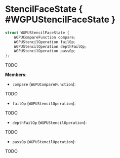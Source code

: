 

# StencilFaceState { #WGPUStencilFaceState }

```C
struct WGPUStencilFaceState {
    WGPUCompareFunction compare;
    WGPUStencilOperation failOp;
    WGPUStencilOperation depthFailOp;
    WGPUStencilOperation passOp;
};
```


TODO


**Members:**


 - `compare` (`WGPUCompareFunction`):


TODO


 - `failOp` (`WGPUStencilOperation`):


TODO


 - `depthFailOp` (`WGPUStencilOperation`):


TODO


 - `passOp` (`WGPUStencilOperation`):


TODO




